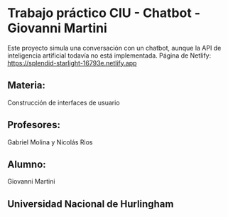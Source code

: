 # Trabajo práctico CIU - Chatbot - Giovanni Martini

Este proyecto simula una conversación con un chatbot, aunque la API de inteligencia artificial todavía no está implementada. 
Página de Netlify: https://splendid-starlight-16793e.netlify.app

## Materia:
Construcción de interfaces de usuario
## Profesores:
Gabriel Molina y Nicolás Rios
## Alumno:
Giovanni Martini
## Universidad Nacional de Hurlingham
